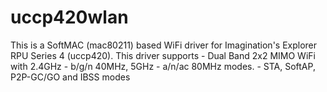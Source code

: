 # uccp420wlan
This is a SoftMAC (mac80211) based WiFi driver for Imagination's Explorer RPU Series 4 (uccp420).
This driver supports 
      - Dual Band 2x2 MIMO WiFi with 2.4GHz - b/g/n 40MHz, 5GHz - a/n/ac 80MHz modes.
      - STA, SoftAP, P2P-GC/GO and IBSS modes

